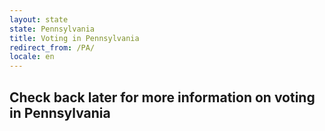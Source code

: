 ```yaml
---
layout: state
state: Pennsylvania
title: Voting in Pennsylvania
redirect_from: /PA/
locale: en
---
```


## Check back later for more information on voting in Pennsylvania
